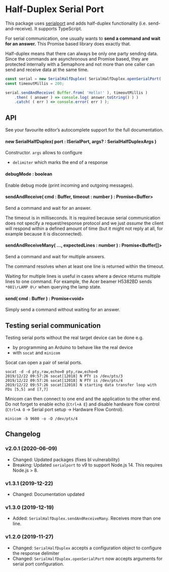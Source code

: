# Half-Duplex Serial Port

This package uses [serialport](https://www.npmjs.com/package/serialport) and adds half-duplex functionality (i.e. send-and-receive).
It supports TypeScript.

For serial communication, one usually wants to **send a command and wait for an
answer.** This Promise based library does exactly that.

Half-duplex means that there can always be only one party sending data. Since the commands are asynchronous
and Promise based, they are protected internally with a Semaphore and not more than one caller can send and
receive data at the same time.

```javascript
const serial = new SerialHalfDuplex( SerialHalfDuplex.openSerialPort( '/dev/ttyUSB0' ) );
const timeoutMillis = 200;

serial.sendAndReceive( Buffer.from( 'Hello!' ), timeoutMillis )
    .then( ( answer ) => console.log( answer.toString() ) )
    .catch( ( err ) => console.error( err ) );
```

## API

See your favourite editor’s autocomplete support for the full documentation.


#### new SerialHalfDuplex( port : ISerialPort, args? : SerialHalfDuplexArgs )

Constructor. `args` allows to configure

* `delimiter` which marks the end of a response


#### debugMode : boolean

Enable debug mode (print incoming and outgoing messages).


#### sendAndReceive( cmd : Buffer, timeout : number ) : Promise&lt;Buffer&gt;

Send a command and wait for an answer.

The timeout is in milliseconds. It is required because serial communication
does not specify a request/response protocol and we just *assume* the client
will respond within a defined amount of time (but it might not reply at all,
for example because it is disconnected).


#### sendAndReceiveMany( …, expectedLines : number ) : Promise&lt;Buffer[]&gt;

Send a command and wait for multiple answers.

The command resolves when at least one line is returned within the timeout.

Waiting for multiple lines is useful in cases where a device returns multiple
lines to one command. For example, the Acer beamer H5382BD sends `*001\rLAMP
0\r` when querying the lamp state.


#### send( cmd : Buffer ) : Promise&lt;void&gt;

Simply send a command without waiting for an answer.


## Testing serial communication

Testing serial ports without the real target device can be done e.g.

* by programming an Arduino to behave like the real device
* with `socat` and `minicom`

Socat can open a pair of serial ports.

    socat -d -d pty,raw,echo=0 pty,raw,echo=0
    2019/12/22 09:57:26 socat[12018] N PTY is /dev/pts/3
    2019/12/22 09:57:26 socat[12018] N PTY is /dev/pts/4
    2019/12/22 09:57:26 socat[12018] N starting data transfer loop with FDs [5,5] and [7,7]

Minicom can then connect to one end and the application to the other end. Do
not forget to enable echo (`Ctrl+A E`) and disable hardware flow control
(`Ctrl+A O` → Serial port setup → Hardware Flow Control).

```
minicom -b 9600 -o -D /dev/pts/4
```


## Changelog

### v2.0.1 (2020-06-09)

* Changed: Updated packages (fixes bl vulnerability)
* Breaking: Updated `serialport` to v9 to support Node.js 14. This requires Node.js > 8.

### v1.3.1 (2019-12-22)

* Changed: Documentation updated

### v1.3.0 (2019-12-19)

* Added: `SerialHalfDuplex.sendAndReceiveMany`. Receives more than one line.

### v1.2.0 (2019-11-27)

* Changed: `SerialHalfDuplex` accepts a configuration object to configure the response delimiter
* Changed: `SerialHalfDuplex.openSerialPort` now accepts arguments for serial port configuration.
